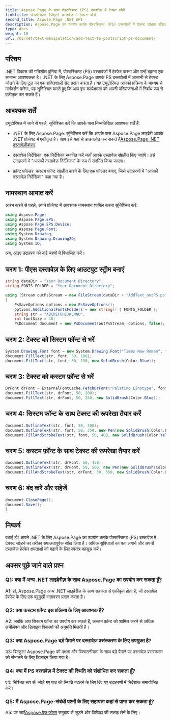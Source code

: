 ```yaml
---
title: Aspose.Page के साथ पोस्टस्क्रिप्ट (PS) दस्तावेज़ में टेक्स्ट जोड़ें
linktitle: पोस्टस्क्रिप्ट (पीएस) दस्तावेज़ में टेक्स्ट जोड़ें
second_title: Aspose.Page .NET API
description: Aspose.Page का उपयोग करके पोस्टस्क्रिप्ट (PS) दस्तावेज़ों में टेक्स्ट जोड़ना सीखकर अपने .NET विकास कौशल को बढ़ाएं। चरण-दर-चरण उदाहरण खोजें और दस्तावेज़ हेरफेर की शक्ति को उजागर करें।
type: docs
weight: 10
url: /hi/net/text-manipulation/add-text-to-postscript-ps-document/
---
```

## परिचय

.NET विकास की गतिशील दुनिया में, पोस्टस्क्रिप्ट (PS) दस्तावेज़ों में हेरफेर करना और उन्हें बढ़ाना एक सामान्य आवश्यकता है। .NET के लिए Aspose.Page आपके PS दस्तावेज़ों में आसानी से टेक्स्ट जोड़ने के लिए टूल का एक शक्तिशाली सेट प्रदान करता है। यह ट्यूटोरियल आपको प्रक्रिया के माध्यम से मार्गदर्शन करेगा, यह सुनिश्चित करते हुए कि आप इस कार्यक्षमता को अपनी परियोजनाओं में निर्बाध रूप से एकीकृत कर सकते हैं।

## आवश्यक शर्तें

ट्यूटोरियल में जाने से पहले, सुनिश्चित करें कि आपके पास निम्नलिखित आवश्यक शर्तें हैं:

-  .NET के लिए Aspose.Page: सुनिश्चित करें कि आपके पास Aspose.Page लाइब्रेरी आपके .NET प्रोजेक्ट में एकीकृत है। आप इसे यहां से डाउनलोड कर सकते हैं[Aspose.Page .NET दस्तावेज़ीकरण](https://reference.aspose.com/page/net/).

- दस्तावेज़ निर्देशिका: एक निर्देशिका स्थापित करें जहाँ आपके दस्तावेज़ संग्रहीत किए जाएंगे। इसे उदाहरणों में "आपकी दस्तावेज़ निर्देशिका" के रूप में संदर्भित किया जाएगा।

- फ़ॉन्ट फ़ोल्डर: कस्टम फ़ॉन्ट संग्रहीत करने के लिए एक फ़ोल्डर बनाएं, जिसे उदाहरणों में "आपकी दस्तावेज़ निर्देशिका" कहा गया है।

## नामस्थान आयात करें

आरंभ करने से पहले, अपने प्रोजेक्ट में आवश्यक नामस्थान शामिल करना सुनिश्चित करें:

```csharp
using Aspose.Page;
using Aspose.Page.EPS;
using Aspose.Page.EPS.Device;
using Aspose.Page.Font;
using System.Drawing;
using System.Drawing.Drawing2D;
using System.IO;
```

अब, आइए उदाहरण को कई चरणों में विभाजित करें।

## चरण 1: पीएस दस्तावेज़ के लिए आउटपुट स्ट्रीम बनाएं

```csharp
string dataDir = "Your Document Directory";
string FONTS_FOLDER = "Your Document Directory";

using (Stream outPsStream = new FileStream(dataDir + "AddText_outPS.ps", FileMode.Create))
{
    PsSaveOptions options = new PsSaveOptions();
    options.AdditionalFontsFolders = new string[] { FONTS_FOLDER };
    string str = "ABCDEFGHIJKLMNO";
    int fontSize = 48;
    PsDocument document = new PsDocument(outPsStream, options, false);
```

## चरण 2: टेक्स्ट को सिस्टम फॉन्ट से भरें

```csharp
System.Drawing.Font font = new System.Drawing.Font("Times New Roman", fontSize, FontStyle.Bold);
document.FillText(str, font, 50, 100);
document.FillText(str, font, 50, 150, new SolidBrush(Color.Blue));
```

## चरण 3: टेक्स्ट को कस्टम फ़ॉन्ट से भरें

```csharp
DrFont drFont = ExternalFontCache.FetchDrFont("Palatino Linotype", fontSize, FontStyle.Regular);
document.FillText(str, drFont, 50, 200);
document.FillText(str, drFont, 50, 250, new SolidBrush(Color.Blue));
```

## चरण 4: सिस्टम फॉन्ट के साथ टेक्स्ट की रूपरेखा तैयार करें

```csharp
document.OutlineText(str, font, 50, 300);
document.OutlineText(str, font, 50, 350, new Pen(new SolidBrush(Color.BlueViolet), 2));
document.FillAndStrokeText(str, font, 50, 400, new SolidBrush(Color.Yellow), new Pen(new SolidBrush(Color.BlueViolet), 2));
```

## चरण 5: कस्टम फ़ॉन्ट के साथ टेक्स्ट की रूपरेखा तैयार करें

```csharp
document.OutlineText(str, drFont, 50, 450);
document.OutlineText(str, drFont, 50, 500, new Pen(new SolidBrush(Color.BlueViolet), 2));
document.FillAndStrokeText(str, drFont, 50, 550, new SolidBrush(Color.Orange), new Pen(new SolidBrush(Color.Blue), 2));
```

## चरण 6: बंद करें और सहेजें

```csharp
document.ClosePage();
document.Save();
}
```

## निष्कर्ष

बधाई हो! आपने .NET के लिए Aspose.Page का उपयोग करके पोस्टस्क्रिप्ट (PS) दस्तावेज़ में टेक्स्ट जोड़ने का तरीका सफलतापूर्वक सीख लिया है। अधिक सुविधाओं का पता लगाने और अपनी दस्तावेज़ हेरफेर क्षमताओं को बढ़ाने के लिए स्वतंत्र महसूस करें।

## अक्सर पूछे जाने वाले प्रश्न

### Q1: क्या मैं अन्य .NET लाइब्रेरीज़ के साथ Aspose.Page का उपयोग कर सकता हूँ?

A1: हां, Aspose.Page अन्य .NET लाइब्रेरीज़ के साथ सहजता से एकीकृत होता है, जो दस्तावेज़ हेरफेर के लिए एक बहुमुखी वातावरण प्रदान करता है।

### Q2: क्या कस्टम फ़ॉन्ट इस प्रक्रिया के लिए आवश्यक हैं?

A2: जबकि आप सिस्टम फ़ॉन्ट का उपयोग कर सकते हैं, कस्टम फ़ॉन्ट को शामिल करने से अधिक लचीलेपन और डिज़ाइन विकल्पों की अनुमति मिलती है।

### Q3: क्या Aspose.Page बड़े पैमाने पर दस्तावेज़ प्रसंस्करण के लिए उपयुक्त है?

उ3: बिल्कुल! Aspose.Page को दक्षता और विश्वसनीयता के साथ बड़े पैमाने पर दस्तावेज़ प्रसंस्करण को संभालने के लिए डिज़ाइन किया गया है।

### Q4: क्या मैं PS दस्तावेज़ में टेक्स्ट की स्थिति को संशोधित कर सकता हूँ?

ए4: निश्चित रूप से! जोड़े गए पाठ की स्थिति बदलने के लिए दिए गए उदाहरणों में निर्देशांक समायोजित करें।

### Q5: मैं Aspose.Page-संबंधी प्रश्नों के लिए सहायता कहां से प्राप्त कर सकता हूं?

 A5: पर जाएँ[Aspose.पेज फोरम](https://forum.aspose.com/c/page/39) समुदाय से जुड़ने और विशेषज्ञ की सलाह लेने के लिए।